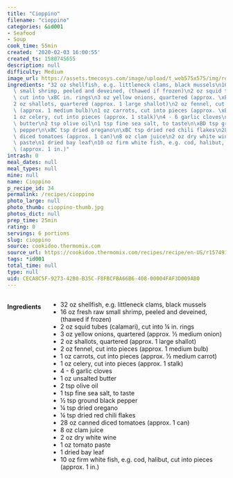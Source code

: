```yaml
---
title: "Cioppino"
filename: "cioppino"
categories: &id001
- Seafood
- Soup
cook_time: 55min
created: '2020-02-03 16:00:55'
created_ts: 1580745655
description: null
difficulty: Medium
image_url: https://assets.tmecosys.com/image/upload/t_web575x575/img/recipe/ras/Assets/90FDEF8A-4D38-403E-8C58-5C680632EA5A/Derivates/9AB025AE-6244-4AD0-B542-8CF9011C2EB2.jpg
ingredients: "32 oz shellfish, e.g. littleneck clams, black mussels\n16 oz fresh raw\
  \ small shrimp, peeled and deveined, (thawed if frozen)\n2 oz squid tubes (calamari),\
  \ cut into \xBC in. rings\n3 oz yellow onions, quartered (approx. \xBD medium onion)\n\
  2 oz shallots, quartered (approx. 1 large shallot)\n2 oz fennel, cut into pieces\
  \ (approx. 1 medium bulb)\n1 oz carrots, cut into pieces (approx. \xBD medium carrot)\n\
  1 oz celery, cut into pieces (approx. 1 stalk)\n4 - 6 garlic cloves\n1 oz unsalted\
  \ butter\n2 tsp olive oil\n1 tsp fine sea salt, to taste\n\xBD tsp ground black\
  \ pepper\n\xBC tsp dried oregano\n\xBC tsp dried red chili flakes\n28 oz canned\
  \ diced tomatoes (approx. 1 can)\n8 oz clam juice\n2 oz dry white wine\n1 oz tomato\
  \ paste\n1 dried bay leaf\n10 oz firm white fish, e.g. cod, halibut, cut into pieces\
  \ (approx. 1 in.)"
intrash: 0
meal_dates: null
meal_types: null
mine: null
name: Cioppino
p_recipe_id: 34
permalink: /recipes/cioppino
photo_large: null
photo_thumb: cioppino-thumb.jpg
photos_dict: null
prep_time: 25min
rating: 0
servings: 6 portions
slug: cioppino
source: cookidoo.thermomix.com
source_url: https://cookidoo.thermomix.com/recipes/recipe/en-US/r157491
tags: *id001
total_time: null
type: null
uid: CECA8C5F-9273-42B0-B35C-F8FBCFBA66B6-408-00004FAF3D009AB0
---
```

<div class="large-8 medium-7 columns" id="writeup">	</div><!-- #writeup -->
</div><!-- #row-one -->
<div class="row" id="row-two">	<div class="medium-4 small-5 columns" id="ingredients"><h4>Ingredients</h4><div class="box box-ingredients content"><ul>
<li>32 oz shellfish, e.g. littleneck clams, black mussels</li>
<li>16 oz fresh raw small shrimp, peeled and deveined, (thawed if frozen)</li>
<li>2 oz squid tubes (calamari), cut into ¼ in. rings</li>
<li>3 oz yellow onions, quartered (approx. ½ medium onion)</li>
<li>2 oz shallots, quartered (approx. 1 large shallot)</li>
<li>2 oz fennel, cut into pieces (approx. 1 medium bulb)</li>
<li>1 oz carrots, cut into pieces (approx. ½ medium carrot)</li>
<li>1 oz celery, cut into pieces (approx. 1 stalk)</li>
<li>4 - 6 garlic cloves</li>
<li>1 oz unsalted butter</li>
<li>2 tsp olive oil</li>
<li>1 tsp fine sea salt, to taste</li>
<li>½ tsp ground black pepper</li>
<li>¼ tsp dried oregano</li>
<li>¼ tsp dried red chili flakes</li>
<li>28 oz canned diced tomatoes (approx. 1 can)</li>
<li>8 oz clam juice</li>
<li>2 oz dry white wine</li>
<li>1 oz tomato paste</li>
<li>1 dried bay leaf</li>
<li>10 oz firm white fish, e.g. cod, halibut, cut into pieces (approx. 1 in.)</li>
</ul>
</div>	</div>	<div class="medium-6 small-7 columns" id="directions">	</div>